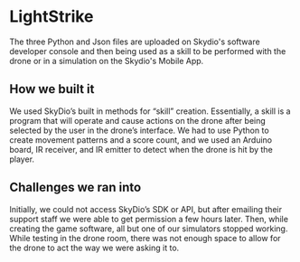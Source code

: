# LightStrike

The three Python and Json files are uploaded on Skydio's software developer console and then being used as a skill to be performed with the drone 
or in a simulation on the Skydio's Mobile App.


## How we built it
We used SkyDio’s built in methods for “skill” creation. Essentially, a skill is a program that will operate and cause actions on the drone after being selected by the user in the drone’s interface.
We had to use Python to create movement patterns and a score count, and we used an Arduino board, IR receiver, and IR emitter to detect when the drone is hit by the player. 


## Challenges we ran into
Initially, we could not access SkyDio’s SDK or API, but after emailing their support staff we were able to get permission a few hours later.
Then, while creating the game software, all but one of our simulators stopped working. While testing in the drone room, there was not enough space to allow for the drone to act the way we were asking it to.
